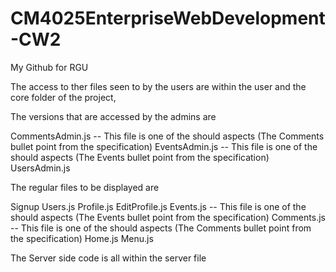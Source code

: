 # CM4025EnterpriseWebDevelopment-CW2
My Github for RGU 

The access to ther files seen to by the users are within the user and the core folder of the project,

The versions that are accessed by the admins are

CommentsAdmin.js -- This file is one of the should aspects (The Comments bullet point from the specification)
EventsAdmin.js -- This file is one of the should aspects (The Events bullet point from the specification)
UsersAdmin.js

The regular files to be displayed are

Signup
Users.js
Profile.js
EditProfile.js
Events.js -- This file is one of the should aspects (The Events bullet point from the specification)
Comments.js -- This file is one of the should aspects (The Comments bullet point from the specification)
Home.js
Menu.js

The Server side code is all within the server file



